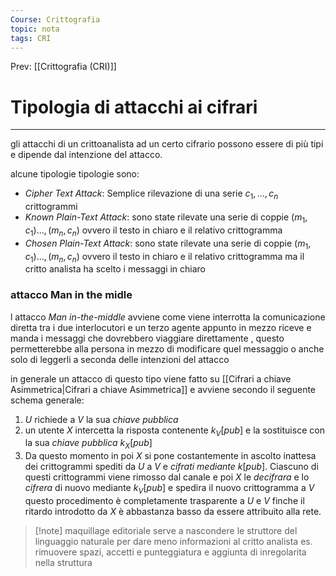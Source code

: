```yaml
---
Course: Crittografia
topic: nota
tags: CRI
---
```


Prev: [[Crittografia (CRI)]]

# Tipologia di attacchi ai cifrari
---
gli attacchi di un crittoanalista ad un certo cifrario possono essere di più tipi e dipende dal intenzione del attacco. 

alcune tipologie tipologie sono:
- _Cipher Text Attack_: Semplice rilevazione di una serie $c_1,\dots,c_n$ crittogrammi
- _Known Plain-Text Attack_: sono state rilevate una serie di coppie $(m_1,c_1)\dots, (m_n,c_n)$ ovvero il testo in chiaro e il relativo crittogramma
- _Chosen Plain-Text Attack_: sono state rilevate una serie di coppie $(m_1,c_1)\dots, (m_n,c_n)$ ovvero il testo in chiaro e il relativo crittogramma ma il critto analista ha scelto i messaggi in chiaro


### attacco Man in the midle
l attacco _Man in-the-middle_ avviene come 
	viene interrotta la comunicazione diretta tra i due interlocutori e un terzo agente appunto in mezzo riceve e manda i messaggi che dovrebbero viaggiare direttamente , questo permetterebbe alla persona in mezzo di modificare quel messaggio o anche solo di leggerli a seconda delle intenzioni del attacco

in generale un attacco di questo tipo  viene fatto su [[Cifrari a chiave Asimmetrica|Cifrari a chiave Asimmetrica]] e avviene secondo il seguente schema generale:
1. $U$ richiede a $V$ la sua _chiave pubblica_
2. un utente $X$ intercetta la risposta contenente $k_{V}[pub]$ e la sostituisce con la sua _chiave pubblica_ $k_{X}[pub]$
3. Da questo momento in poi $X$ si pone costantemente in ascolto inattesa dei crittogrammi spediti da $U$ a $V$ e _cifrati mediante_ $k[pub]$. Ciascuno di questi crittogrammi viene rimosso dal canale e poi $X$ le  _decifrara_ e lo _cifrera_ di nuovo mediante $k_{V}[pub]$ e spedira il nuovo crittogramma a $V$
questo procedimento è completamente trasparente a $U$ e $V$ finche il ritardo introdotto da $X$ è abbastanza basso da essere attribuito alla rete.


	


>[!note] maquillage editoriale
>serve a nascondere le struttore del linguaggio naturale per dare meno informazioni al critto analista es. rimuovere spazi, accetti e punteggiatura e aggiunta di inregolarita nella struttura


